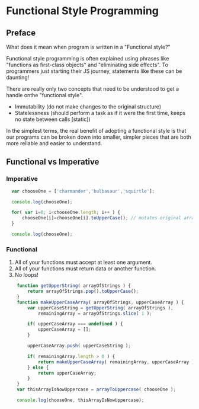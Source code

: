 # Functional Style Programming


## Preface
What does it mean when program is written in a "Functional style?"

Functional style programming is often explained using phrases like "functions as first-class objects" and "eliminating side effects". To programmers just starting their JS journey, statements like these can be daunting!

There are really only two concepts that need to be understood to get a handle onthe "functional style".
* Immutability (do not make changes to the original structure)
* Statelessness (should perform a task as if it were the first time, keeps no state between calls [static])

In the simplest terms, the real benefit of adopting a functional style is that our programs can be broken down into smaller, simpler pieces that are both more reliable and easier to understand.

## Functional vs Imperative

### Imperative

```javascript
  var chooseOne = ['charmander','bulbasaur','squirtle'];

  console.log(chooseOne);

  for( var i=0; i<chooseOne.length; i++ ) {
      chooseOne[i]=chooseOne[i].toUpperCase(); // mutates original array
  }

  console.log(chooseOne);
```

### Functional

1. All of your functions must accept at least one argument.
2. All of your functions must return data or another function.
3. No loops!

```javascript
    function getUpperString( arrayOfStrings ) {
        return arrayOfStrings.pop().toUpperCase();
    }
    function makeUpperCaseArray( arrayOfStrings, upperCaseArray ) {
        var upperCaseString = getUpperString( arrayOfStrings ),
            remainingArray = arrayOfStrings.slice( 1 );

        if( upperCaseArray === undefined ) {
            upperCaseArray = [];
        }

        upperCaseArray.push( upperCaseString );

        if( remainingArray.length > 0 ) {
            return makeUpperCaseArray( remainingArray, upperCaseArray );
        } else {
            return upperCaseArray;
        }
    }
    var thisArrayIsNowUppercase = arrayToUppercase( chooseOne );

    console.log(chooseOne, thisArrayIsNowUppercase);
```
